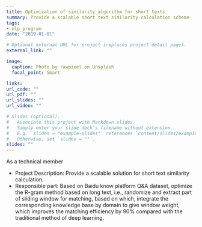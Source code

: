 ```yaml
---
title: Optimization of similarity algorithm for short texts
summary: Provide a scalable short text similarity calculation scheme
tags:
- nlp_program
date: "2019-01-01"

# Optional external URL for project (replaces project detail page).
external_link: ""

image:
  caption: Photo by rawpixel on Unsplash
  focal_point: Smart

links:
url_code: ""
url_pdf: ""
url_slides: ""
url_video: ""

# Slides (optional).
#   Associate this project with Markdown slides.
#   Simply enter your slide deck's filename without extension.
#   E.g. `slides = "example-slides"` references `content/slides/example-slides.md`.
#   Otherwise, set `slides = ""`.
slides: ""
---
```

As a technical member

- Project Description: Provide a scalable solution for short text similarity calculation.
- Responsible part: Based on Baidu know platform Q&A dataset, optimize the R-gram method based on long text, i.e., randomize and extract part of sliding window for matching, based on which, integrate the corresponding knowledge base by domain to give window weight, which improves the matching efficiency by 90% compared with the traditional method of deep learning.
